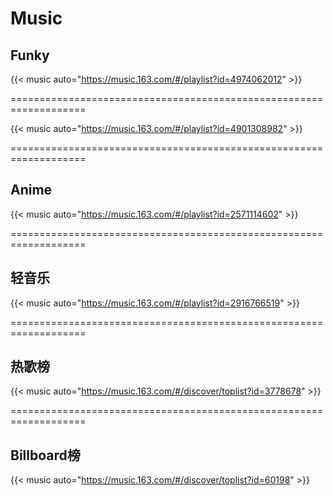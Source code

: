 # Music



## Funky

{{< music auto="https://music.163.com/#/playlist?id=4974062012" >}}


===================================================================


{{< music auto="https://music.163.com/#/playlist?id=4901308982" >}}


===================================================================


## Anime

{{< music auto="https://music.163.com/#/playlist?id=2571114602" >}}


===================================================================


## 轻音乐

{{< music auto="https://music.163.com/#/playlist?id=2916766519" >}}


===================================================================


## 热歌榜

{{< music auto="https://music.163.com/#/discover/toplist?id=3778678" >}}


===================================================================

## Billboard榜


{{< music auto="https://music.163.com/#/discover/toplist?id=60198" >}}








